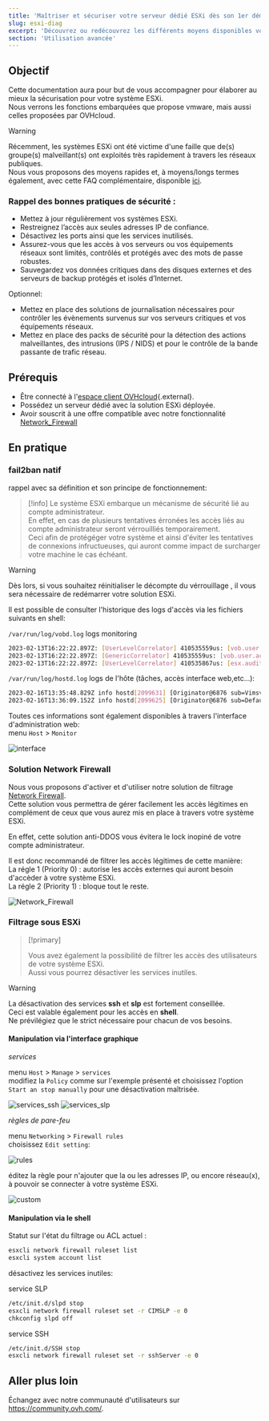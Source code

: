 ```yaml
---
title: 'Maîtriser et sécuriser votre serveur dédié ESXi dès son 1er démarrage'
slug: esxi-diag
excerpt: 'Découvrez ou redécouvrez les différents moyens disponibles vous permettant de sécuriser efficacement votre serveur dédié ESXi'
section: 'Utilisation avancée'
---
```



## Objectif

Cette documentation aura pour but de vous accompagner pour élaborer au mieux la sécurisation pour votre système ESXi.  
Nous verrons les fonctions embarquées que propose vmware, mais aussi celles proposées par OVHcloud.


> [!warning]
> 
> Récemment, les systèmes ESXi ont été victime d'une faille que de(s) groupe(s) malveillant(s) ont exploités très rapidement à travers les réseaux publiques.  
> Nous vous proposons des moyens rapides et, à moyens/longs termes également, avec cette FAQ complémentaire, disponible [ici](https://docs.ovh.com/fr/dedicated/esxi-faq/).
>


### Rappel des bonnes pratiques de sécurité :

* Mettez à jour régulièrement vos systèmes ESXi.
* Restreignez l’accès aux seules adresses IP de confiance.
* Désactivez les ports ainsi que les services inutilisés.
* Assurez-vous que les accès à vos serveurs ou vos équipements réseaux sont limités, contrôlés et protégés avec des mots de passe robustes.
* Sauvegardez vos données critiques dans des disques externes et des serveurs de backup protégés et isolés d’Internet.

Optionnel:

* Mettez en place des solutions de journalisation nécessaires pour contrôler les évènements survenus sur vos serveurs critiques et vos équipements réseaux.
* Mettez en place des packs de sécurité pour la détection des actions malveillantes, des intrusions (IPS / NIDS) et pour le contrôle de la bande passante de trafic réseau.


## Prérequis

* Être connecté à l'[espace client OVHcloud](https://www.ovh.com/auth/?action=gotomanager&from=https://www.ovh.com/fr/&ovhSubsidiary=fr){.external}.
* Possédez un serveur dédié avec la solution ESXi déployée.
* Avoir souscrit à une offre compatible avec notre fonctionnalité [Network_Firewall](https://docs.ovh.com/fr/dedicated/firewall-network/)


## En pratique

### fail2ban natif

rappel avec sa définition et son principe de fonctionnement:
> [!info]
> Le système ESXi embarque un mécanisme de sécurité lié au compte administrateur.  
> En effet, en cas de plusieurs tentatives érronées les accès liés au compte administrateur seront vérrouilliés temporairement.  
> Ceci afin de protégéger votre système et ainsi d'éviter les tentatives de connexions infructueuses, qui auront comme impact de surcharger votre machine le cas échéant.  

> [!warning]
> Dès lors, si vous souhaitez réinitialiser le décompte du vérrouillage , il vous sera nécessaire de redémarrer votre solution ESXi.  
> 

Il est possible de consulter l'historique des logs d'accès via les fichiers suivants en shell:  

`/var/run/log/vobd.log` logs monitoring
```bash
2023-02-13T16:22:22.897Z: [UserLevelCorrelator] 410535559us: [vob.user.account.locked] Remote access for ESXi local user account 'root' has been locked for 900 seconds after 6 failed login attempts.
2023-02-13T16:22:22.897Z: [GenericCorrelator] 410535559us: [vob.user.account.locked] Remote access for ESXi local user account 'root' has been locked for 900 seconds after 6 failed login attempts.
2023-02-13T16:22:22.897Z: [UserLevelCorrelator] 410535867us: [esx.audit.account.locked] Remote access for ESXi local user account 'root' has been locked for 900 seconds after 6 failed login attempts.
```

`/var/run/log/hostd.log` logs de l'hôte (tâches, accès interface web,etc...):
```bash
2023-02-16T13:35:48.829Z info hostd[2099631] [Originator@6876 sub=Vimsvc.ha-eventmgr opID=esxui-e70a-159a user=root] Event 147 : User root@xxx.xxx.xxx.xxx logged out (login time: Thursday, 16 February, 2023 01:26:42 PM, number of API invocations: 12, user agent: Mozilla/5.0 (X11; Linux x86_64) AppleWebKit/537.36 (KHTML, like Gecko) Chrome/110.0.0.0 Safari/537.36)
2023-02-16T13:36:09.152Z info hostd[2099625] [Originator@6876 sub=Default opID=esxui-eabe-159d] Accepted password for user root from xxx.xxx.xxx.xxx
```

Toutes ces informations sont également disponibles à travers l'interface d'administration web:  
menu `Host` > `Monitor`  

![interface](images/gui_logs_.png)

### Solution Network Firewall

Nous vous proposons d'activer et d'utiliser notre solution de filtrage [Network Firewall](https://docs.ovh.com/fr/dedicated/firewall-network/).  
Cette solution vous permettra de gérer facilement les accès légitimes en complément de ceux que vous aurez mis en place à travers votre système ESXi.  

En effet, cette solution anti-DDOS vous évitera le lock inopiné de votre compte administrateur.  

Il est donc recommandé de filtrer les accès légitimes de cette manière:  
La régle 1 (Priority 0) : autorise les accès externes qui auront besoin d'accèder à votre système ESXi.  
La régle 2 (Priority 1) : bloque tout le reste.  

![Network_Firewall](images/firewall_network_.png)


### Filtrage sous ESXi

> [!primary]
>
> Vous avez également la possibilité de filtrer les accès des utilisateurs de votre système ESXi.  
> Aussi vous pourrez désactiver les services inutiles.  
>

> [!warning]
> La désactivation des services **ssh** et **slp** est fortement conseillée.  
> Ceci est valable également pour les accès en **shell**.  
> Ne prévilégiez que le strict nécessaire pour chacun de vos besoins.  

#### Manipulation via l'interface graphique

*services*

menu `Host` > `Manage` > `services`  
modifiez la `Policy` comme sur l'exemple présenté et choisissez l'option `Start an stop manually` pour une désactivation maîtrisée.  

![services_ssh](images/ssh_disabled_.png)
![services_slp](images/slpd_.png)



*règles de pare-feu*

menu `Networking` > `Firewall rules`  
choisissez `Edit setting`:  

![rules](images/firewall_web_.png)


éditez la règle pour n'ajouter que la ou les adresses IP, ou encore réseau(x), à pouvoir se connecter à votre système ESXi.  

![custom](images/custom_fw_rule.png)


#### Manipulation via le shell

Statut sur l'état du filtrage ou ACL actuel :
```bash
esxcli network firewall ruleset list
esxcli system account list
```

désactivez les services inutiles:

service SLP
```bash
/etc/init.d/slpd stop
esxcli network firewall ruleset set -r CIMSLP -e 0
chkconfig slpd off
```

service SSH
```bash
/etc/init.d/SSH stop
esxcli network firewall ruleset set -r sshServer -e 0
```



## Aller plus loin
Échangez avec notre communauté d'utilisateurs sur <https://community.ovh.com/>.
